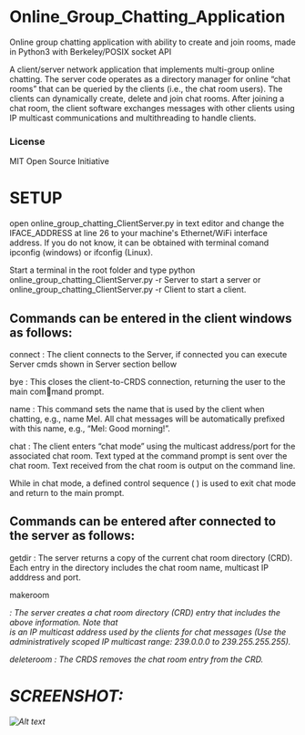 # Online_Group_Chatting_Application
Online group chatting application with ability to create and join rooms, made in Python3 with Berkeley/POSIX socket API

A client/server network application that implements multi-group online chatting. The server code operates as a directory manager for online “chat rooms” that can be queried by the clients (i.e., the chat room users). The clients can dynamically create, delete and join chat rooms. After
joining a chat room, the client software exchanges messages with other clients using
IP multicast communications and multithreading to handle clients.

### License
MIT Open Source Initiative

# SETUP

open online_group_chatting_ClientServer.py in text editor and change the IFACE_ADDRESS at line 26 to your machine's Ethernet/WiFi interface address. 
If you do not know, it can be obtained with terminal comand ipconfig (windows) or ifconfig (Linux).

Start a terminal in the root folder and type python online_group_chatting_ClientServer.py -r Server to start a server or online_group_chatting_ClientServer.py -r Client to start a client. 

## Commands can be entered in the client windows as follows:

connect : The client connects to the Server, if connected you can execute Server cmds shown in Server section bellow

bye : This closes the client-to-CRDS connection, returning the user to the main command prompt.

name <chat name> : This command sets the name that is used by the client when
chatting, e.g., name Mel. All chat messages will be automatically prefixed with this
name, e.g., “Mel: Good morning!”.

chat <chat room name> : The client enters “chat mode” using the multicast
address/port for the associated chat room. Text typed at the command prompt is sent over the chat room. Text received from the
chat room is output on the command line.

While in chat mode, a defined control sequence ( <ctrl>) is used to exit chat
mode and return to the main prompt.

## Commands can be entered after connected to the server as follows:

getdir : The server returns a copy of the current chat room directory (CRD).
Each entry in the directory includes the chat room name, multicast IP adddress
and port.

makeroom <chat room name> <address> <port> : The server creates a chat room directory (CRD) entry that includes the above information. Note
that <address> is an IP multicast address used by the clients for chat messages
(Use the administratively scoped IP multicast range:
239.0.0.0 to 239.255.255.255).

deleteroom <chat room name> : The CRDS removes the chat room entry
from the CRD.

# SCREENSHOT:

![Alt text](https://i.imgur.com/hOENKUO.png)


